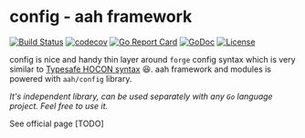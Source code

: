 # config - aah framework

[![Build Status](https://travis-ci.org/go-aah/config.svg?branch=master)](https://travis-ci.org/go-aah/config)  [![codecov](https://codecov.io/gh/go-aah/config/branch/master/graph/badge.svg)](https://codecov.io/gh/go-aah/config/branch/master)  [![Go Report Card](https://goreportcard.com/badge/github.com/go-aah/config)](https://goreportcard.com/report/github.com/go-aah/config) [![GoDoc](https://godoc.org/github.com/go-aah/config?status.svg)](https://godoc.org/github.com/go-aah/config)  [![License](https://img.shields.io/badge/license-MIT-blue.svg)](LICENSE)

config is nice and handy thin layer around `forge` config syntax which is very similar to [Typesafe HOCON syntax](https://github.com/typesafehub/config/blob/master/HOCON.md) :satisfied:. aah framework and modules is powered with `aah/config` library.

*It's independent library, can be used separately with any `Go` language project. Feel free to use it.*

See official page [TODO]
